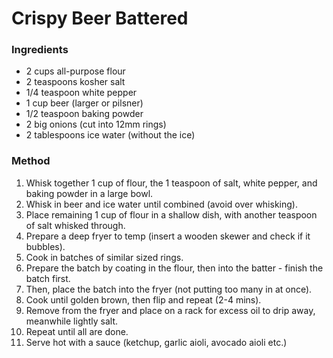 # Crispy Beer Battered

### Ingredients

* 2 cups all-purpose flour
* 2 teaspoons kosher salt
* 1/4 teaspoon white pepper
* 1 cup beer (larger or pilsner)
* 1/2 teaspoon baking powder
* 2 big onions (cut into 12mm rings)
* 2 tablespoons ice water (without the ice)


### Method

1. Whisk together 1 cup of flour, the 1 teaspoon of salt, white pepper, and baking powder in a large bowl.
1. Whisk in beer and ice water until combined (avoid over whisking).
1. Place remaining 1 cup of flour in a shallow dish, with another teaspoon of salt whisked through.
1. Prepare a deep fryer to temp (insert a wooden skewer and check if it bubbles).
1. Cook in batches of similar sized rings.
1. Prepare the batch by coating in the flour, then into the batter - finish the batch first.
1. Then, place the batch into the fryer (not putting too many in at once).
1. Cook until golden brown, then flip and repeat (2-4 mins).
1. Remove from the fryer and place on a rack for excess oil to drip away, meanwhile lightly salt.
1. Repeat until all are done.
1. Serve hot with a sauce (ketchup, garlic aioli, avocado aioli etc.)
